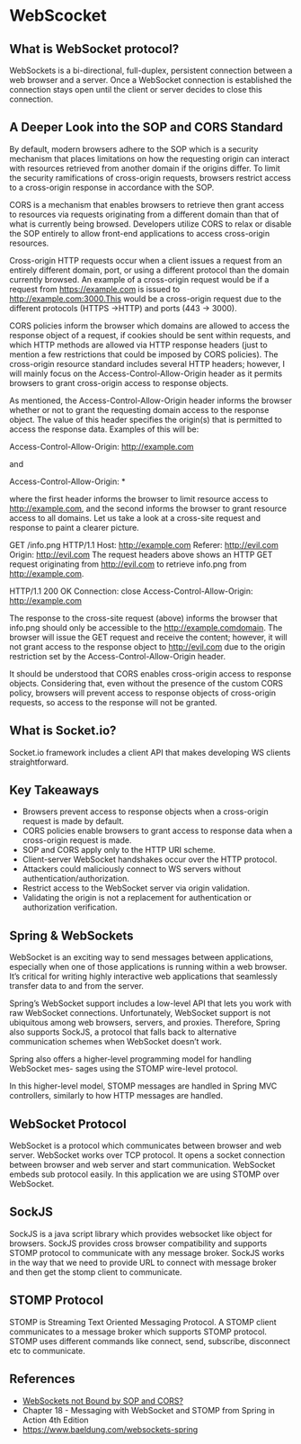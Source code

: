# WebScocket

## What is WebSocket protocol?

WebSockets is a bi-directional, full-duplex, persistent connection between a web browser and a server. Once a WebSocket connection is established the connection stays open until the client or server decides to close this connection.

## A Deeper Look into the SOP and CORS Standard

By default, modern browsers adhere to the SOP which is a security mechanism that places limitations on how the requesting 
origin can interact with resources retrieved from another domain if the origins differ. To limit the security ramifications 
of cross-origin requests, browsers restrict access to a cross-origin response in accordance with the SOP.

CORS is a mechanism that enables browsers to retrieve then grant access to resources via requests originating from a 
different domain than that of what is currently being browsed. Developers utilize CORS to relax or disable the SOP 
entirely to allow front-end applications to access cross-origin resources.

Cross-origin HTTP requests occur when a client issues a request from an entirely different domain, port, or using a 
different protocol than the domain currently browsed. An example of a cross-origin request would be if a request 
from https://example.com is issued to http://example.com:3000.This would be a cross-origin request due to the different 
protocols (HTTPS ->HTTP) and ports (443 -> 3000).

CORS policies inform the browser which domains are allowed to access the response object of a request, if cookies should 
be sent within requests, and which HTTP methods are allowed via HTTP response headers (just to mention a few restrictions 
that could be imposed by CORS policies). The cross-origin resource standard includes several HTTP headers; however, I will 
mainly focus on the Access-Control-Allow-Origin header as it permits browsers to grant cross-origin access to response objects.

As mentioned, the Access-Control-Allow-Origin header informs the browser whether or not to grant the requesting domain 
access to the response object. The value of this header specifies the origin(s) that is permitted to access the response data.
Examples of this will be:

Access-Control-Allow-Origin: http://example.com

and

Access-Control-Allow-Origin: *

where the first header informs the browser to limit resource access to http://example.com, and the second informs the browser 
to grant resource access to all domains. Let us take a look at a cross-site request and response to paint a clearer picture.

GET /info.png HTTP/1.1
Host: http://example.com
Referer: http://evil.com
Origin: http://evil.com
The request headers above shows an HTTP GET request originating from http://evil.com to retrieve info.png from 
http://example.com.

HTTP/1.1 200 OK
Connection: close
Access-Control-Allow-Origin: http://example.com

The response to the cross-site request (above) informs the browser that info.png should only be accessible to the
http://example.comdomain. The browser will issue the GET request and receive the content; however, it will not grant access 
to the response object to http://evil.com due to the origin restriction set by the Access-Control-Allow-Origin header.

It should be understood that CORS enables cross-origin access to response objects. Considering that, even without the 
presence of the custom CORS policy, browsers will prevent access to response objects of cross-origin requests, so access 
to the response will not be granted.

## What is Socket.io?

Socket.io framework includes a client API that makes developing WS clients straightforward.

## Key Takeaways

- Browsers prevent access to response objects when a cross-origin request is made by default.
- CORS policies enable browsers to grant access to response data when a cross-origin request is made.
- SOP and CORS apply only to the HTTP URI scheme.
- Client-server WebSocket handshakes occur over the HTTP protocol.
- Attackers could maliciously connect to WS servers without authentication/authorization.
- Restrict access to the WebSocket server via origin validation.
- Validating the origin is not a replacement for authentication or authorization verification.

## Spring & WebSockets

WebSocket is an exciting way to send messages between applications, especially when one of those applications is running 
within a web browser. It’s critical for writing highly interactive web applications that seamlessly transfer data to and 
from the server.

Spring’s WebSocket support includes a low-level API that lets you work with raw WebSocket connections. Unfortunately, 
WebSocket support is not ubiquitous among web browsers, servers, and proxies. Therefore, Spring also supports SockJS, 
a protocol that falls back to alternative communication schemes when WebSocket doesn’t work.

Spring also offers a higher-level programming model for handling WebSocket mes- sages using the STOMP wire-level protocol. 

In this higher-level model, STOMP messages are handled in Spring MVC controllers, similarly to how HTTP messages are handled.

## WebSocket Protocol

WebSocket is a protocol which communicates between browser and web server. WebSocket works over TCP protocol. It opens a 
socket connection between browser and web server and start communication. WebSocket embeds sub protocol easily. In this 
application we are using STOMP over WebSocket. 

## SockJS
SockJS is a java script library which provides websocket like object for browsers. SockJS provides cross browser 
compatibility and supports STOMP protocol to communicate with any message broker. SockJS works in the way that we need to 
provide URL to connect with message broker and then get the stomp client to communicate. 

## STOMP Protocol
STOMP is Streaming Text Oriented Messaging Protocol. A STOMP client communicates to a message broker which supports STOMP 
protocol. STOMP uses different commands like connect, send, subscribe, disconnect etc to communicate. 

## References

- [WebSockets not Bound by SOP and CORS?](https://blog.securityevaluators.com/websockets-not-bound-by-cors-does-this-mean-2e7819374acc)
- Chapter 18 - Messaging with WebSocket and STOMP from Spring in Action 4th Edition
- https://www.baeldung.com/websockets-spring
